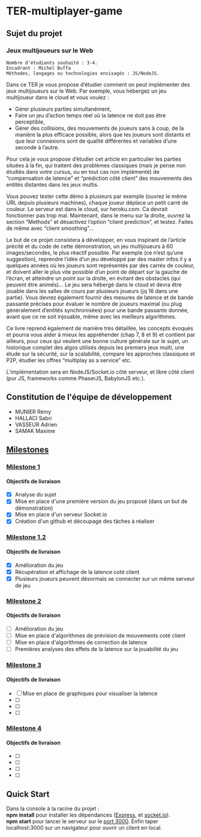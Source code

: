 # TER-multiplayer-game

## Sujet du projet

### Jeux multijoueurs sur le Web

    Nombre d’étudiants souhaité : 3-4.
    Encadrant : Michel Buffa
    Méthodes, langages ou technologies envisagés : JS/NodeJS.

Dans ce TER je vous propose d’étudier comment on peut implémenter des jeux multijoueurs sur le Web. Par exemple, vous hébergez un jeu multijoueur dans le cloud et vous voulez :

- Gérer plusieurs parties simultanément,
- Faire un jeu d’action temps réel où la latence ne doit pas être perceptible,
- Gérer des collisions, des mouvements de joueurs sans à coup, de la manière la plus efficace possible, alors que les joueurs sont distants et que leur connexions sont de qualité différentes et variables d’une seconde à l’autre.

Pour cela je vous propose d’étudier cet article en particulier les parties situées à la fin, qui traitent des problèmes classiques (mais je pense non étudiés dans votre cursus, ou en tout cas non implémenté) de “compensation de latence” et “prédiction côté client” des mouvements des entités distantes dans les jeux multis.

Vous pouvez tester cette démo à plusieurs par exemple (ouvrez le même URL depuis plusieurs machines), chaque joueur déplace un petit carré de couleur. Le serveur est dans le cloud, sur heroku.com. Ca devrait fonctionner pas trop mal. Maintenant, dans le menu sur la droite, ouvrez la section “Methods” et désactivez l’option “client prediction”, et testez. Faites de même avec “client smoothing”…

Le but de ce projet consistera à développer, en vous inspirant de l’article précité et du code de cette démonstration, un jeu multijoueurs à 60 images/secondes, le plus réactif possible. Par exemple (ce n’est qu’une suggestion), reprendre l’idée d’un jeu développé par des master infos il y a quelques années où les joueurs sont représentés par des carrés de couleur, et doivent aller le plus vite possible d’un point de départ sur la gauche de l’écran, et atteindre un point sur la droite, en évitant des obstacles (qui peuvent être animés)… Le jeu sera hébergé dans le cloud et devra être jouable dans les salles de cours par plusieurs joueurs (jq 16 dans une partie). Vous devrez également fournir des mesures de latence et de bande passante précises pour évaluer le nombre de joueurs maximal (ou plug généralement d’entités synchronisées) pour une bande passante donnée, avant que ce ne soit injouable, même avec les meilleurs algorithmes.

Ce livre reprend également de manière très détaillée, les concepts évoqués et pourra vous aider à mieux les appréhender (chap 7, 8 et 9) et contient par ailleurs, pour ceux qui veulent une bonne culture générale sur le sujet, un historique complet des algos utilisés depuis les premiers jeux multi, une étude sur la sécurité, sur la scalabilité, compare les approches classiques et P2P, étudier les offres “multiplay as a service” etc.

L’implémentation sera en NodeJS/Socket.io côté serveur, et libre côté client (pur JS, frameworks comme PhaserJS, BabylonJS etc.).

## Constitution de l'équipe de développement

- MUNIER Rémy
- HALLACI Sabri
- VASSEUR Adrien
- SAMAK Maxime

## [Milestones](https://github.com/maxime-samak/TER-multiplayer-game/milestones)

### [Milestone 1](https://github.com/maxime-samak/TER-multiplayer-game/milestone/1)
#### Objectifs de livraison
- [x] Analyse du sujet
- [x] Mise en place d'une première version du jeu proposé (dans un but de démonstration)
- [x] Mise en place d'un serveur Socket.io
- [x] Création d'un github et découpage des tâches à réaliser

### [Milestone 1.2](https://github.com/maxime-samak/TER-multiplayer-game/milestone/2)
#### Objectifs de livraison
- [x] Amélioration du jeu
- [x] Récupération et affichage de la latence coté client
- [x] Plusieurs joueurs peuvent désormais se connecter sur un même serveur de jeu

### [Milestone 2](https://github.com/maxime-samak/TER-multiplayer-game/milestone/3)
#### Objectifs de livraison
- [ ] Amélioration du jeu
- [ ] Mise en place d'algorithmes de prévision de mouvements coté client
- [ ] Mise en place d'algorithmes de correction de latence
- [ ] Premières analyses des effets de la latence sur la jouabilité du jeu

### [Milestone 3](https://github.com/maxime-samak/TER-multiplayer-game/milestone/4)
#### Objectifs de livraison
- [ ] Mise en place de graphiques pour visualiser la latence
- [ ] 
- [ ] 
- [ ] 

### [Milestone 4](https://github.com/maxime-samak/TER-multiplayer-game/milestone/5)
#### Objectifs de livraison
- [ ] 
- [ ] 
- [ ] 
- [ ] 


## Quick Start

Dans la console à la racine du projet :  
**npm install** pour installer les dépendances ([Express](https://expressjs.com/), et [socket.io](https://socket.io/)).  
**npm start** pour lancer le serveur sur le [port 3000](http://localhost:3000/).
Enfin taper localhost:3000 sur un navigateur pour ouvrir un client en local.
